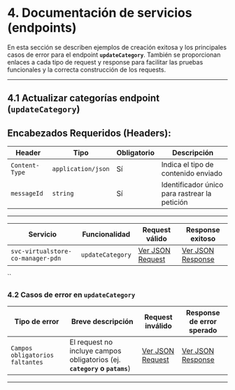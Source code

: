 # 4. Documentación de servicios (endpoints)

En esta sección se describen ejemplos de creación exitosa y los principales casos de error para el endpoint **`updateCategory`**. También se proporcionan enlaces a cada tipo de request y response para facilitar las pruebas funcionales y la correcta construcción de los requests.

---

## 4.1 Actualizar categorías endpoint (`updateCategory`)

## Encabezados Requeridos (Headers):

| **Header**     | **Tipo**           | **Obligatorio** | **Descripción**                               |
| -------------- | ------------------ | --------------- | --------------------------------------------- |
| `Content-Type` | `application/json` | Sí              | Indica el tipo de contenido enviado           |
| `messageId`    | `string`           | Sí              | Identificador único para rastrear la petición |

---

| **Servicio**                      | **Funcionalidad** | **Request válido**                                                                              | **Response exitoso**                                                                              |
| --------------------------------- | ----------------- | ----------------------------------------------------------------------------------------------- | ------------------------------------------------------------------------------------------------- |
| `svc-virtualstore-co-manager-pdn` | `updateCategory`  | [Ver JSON Request](service-documentation-jsons-r-r-update-category.md#request---updateCategory) | [Ver JSON Response](service-documentation-jsons-r-r-update-category.md#response---updateCategory) |

``

### 4.2 Casos de error en `updateCategory`

| **Tipo de error**               | **Breve descripción**                                                     | **Request inválido**                                                                                                                     | **Response de error sperado**                                                                                                              |
| ------------------------------- | ------------------------------------------------------------------------- | ---------------------------------------------------------------------------------------------------------------------------------------- | ------------------------------------------------------------------------------------------------------------------------------------------ |
| `Campos obligatorios faltantes` | El request no incluye campos obligatorios (ej. **`category` o `patams`**) | [Ver JSON Request](<service-documentation-jsons-error-update-category.md#request---campos---obligatorios---faltantes(`updateCategory`)>) | [Ver JSON Response](<service-documentation-jsons-error-update-category.md#response---campos---obligatorios---faltantes(`updateCategory`)>) |

---
